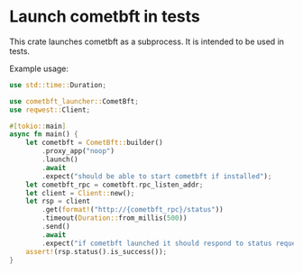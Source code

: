 # Launch cometbft in tests

This crate launches cometbft as a subprocess. It is intended to be used in tests.

Example usage:

```rust
use std::time::Duration;

use cometbft_launcher::CometBft;
use reqwest::Client;

#[tokio::main]
async fn main() {
    let cometbft = CometBft::builder()
        .proxy_app("noop")
        .launch()
        .await
        .expect("should be able to start cometbft if installed");
    let cometbft_rpc = cometbft.rpc_listen_addr;
    let client = Client::new();
    let rsp = client
        .get(format!("http://{cometbft_rpc}/status"))
        .timeout(Duration::from_millis(500))
        .send()
        .await
        .expect("if cometbft launched it should respond to status requests");
    assert!(rsp.status().is_success());
}
```
